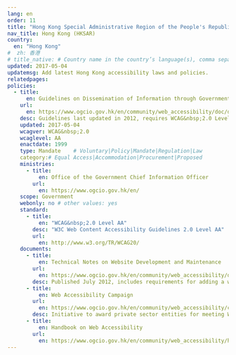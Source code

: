 ```yaml
---
lang: en
order: 11
title: "Hong Kong Special Administrative Region of the People's Republic of China"
nav_title: Hong Kong (HKSAR)
country:
  en: "Hong Kong"
#  zh: 香港
# title_native: # Country name in the country’s language(s), comma separated. For Switzerland: Schweiz, Suisse, Svizzera, Svizra
updated: 2017-05-04
updatemsg: Add latest Hong Kong accessibility laws and policies.
relatedpages:
policies:
  - title:
      en: Guidelines on Dissemination of Information through Government Websites
    url:
      en: https://www.ogcio.gov.hk/en/community/web_accessibility/doc/disseminationguidelines.pdf
    desc: Guidelines last updated in 2012, requires WCAG&nbsp;2.0 Level AA.
    updated: 2017-05-04
    wcagver: WCAG&nbsp;2.0
    wcaglevel: AA
    enactdate: 1999
    type: Mandate    # Voluntary|Policy|Mandate|Regulation|Law
    category:# Equal Access|Accommodation|Procurement|Proposed
    ministries:
      - title:
          en: Office of the Government Chief Information Officer
        url:
          en: https://www.ogcio.gov.hk/en/
    scope: Government
    webonly: no # other values: yes
    standard:
      - title:
          en: "WCAG&nbsp;2.0 Level AA"
        desc: "W3C Web Content Accessibility Guidelines 2.0 Level AA"
        url:
          en: http://www.w3.org/TR/WCAG20/
    documents:
      - title:
          en: Technical Notes on Website Development and Maintenance
        url:
          en: https://www.ogcio.gov.hk/en/community/web_accessibility/doc/technical_notes.pdf
        desc: Published July 2012, includes requirements for adding a web accessibility conformance logo to document WCAG&nbsp;2.0 Level AA conformance.
      - title:
          en: Web Accessibility Campaign
        url:
          en: https://www.ogcio.gov.hk/en/community/web_accessibility/campaign/index.htm
        desc: Initiative to award private sector entities for meeting WCAG&nbsp;2.0 Level AA with various levels of recognition that depend upon the level of conformance.
      - title:
          en: Handbook on Web Accessibility
        url:
          en: https://www.ogcio.gov.hk/en/community/web_accessibility/handbook/
---
```

